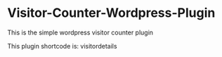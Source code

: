 # Visitor-Counter-Wordpress-Plugin
This is the simple wordpress visitor counter plugin

This plugin shortcode is: visitordetails
